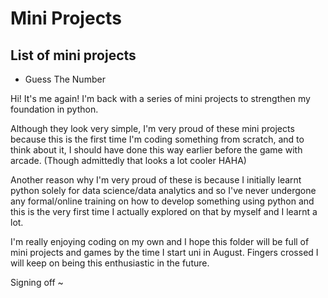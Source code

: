# Mini Projects

## List of mini projects
- Guess The Number 

Hi! It's me again! I'm back with a series of mini projects to strengthen my foundation in python. 

Although they look very simple,
I'm very proud of these mini projects because this is the first time I'm coding something from scratch, and to think about it, I should have done this way earlier before the game with arcade. (Though admittedly that looks a lot cooler HAHA)

Another reason why I'm very proud of these is because I initially learnt python solely for data science/data analytics and so I've never undergone any formal/online training on how to develop something using python and this is the very first time I actually explored on that by myself and I learnt a lot.

I'm really enjoying coding on my own and I hope this folder will be full of mini projects and games by the time I start uni in August. Fingers crossed I will keep on being this enthusiastic in the future.

Signing off ~
